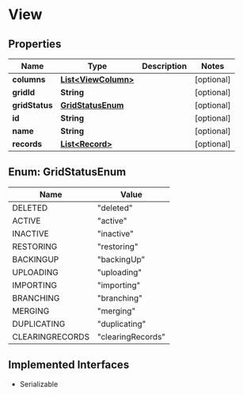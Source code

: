 

# View


## Properties

Name | Type | Description | Notes
------------ | ------------- | ------------- | -------------
**columns** | [**List&lt;ViewColumn&gt;**](ViewColumn.md) |  |  [optional]
**gridId** | **String** |  |  [optional]
**gridStatus** | [**GridStatusEnum**](#GridStatusEnum) |  |  [optional]
**id** | **String** |  |  [optional]
**name** | **String** |  |  [optional]
**records** | [**List&lt;Record&gt;**](Record.md) |  |  [optional]



## Enum: GridStatusEnum

Name | Value
---- | -----
DELETED | &quot;deleted&quot;
ACTIVE | &quot;active&quot;
INACTIVE | &quot;inactive&quot;
RESTORING | &quot;restoring&quot;
BACKINGUP | &quot;backingUp&quot;
UPLOADING | &quot;uploading&quot;
IMPORTING | &quot;importing&quot;
BRANCHING | &quot;branching&quot;
MERGING | &quot;merging&quot;
DUPLICATING | &quot;duplicating&quot;
CLEARINGRECORDS | &quot;clearingRecords&quot;


## Implemented Interfaces

* Serializable


